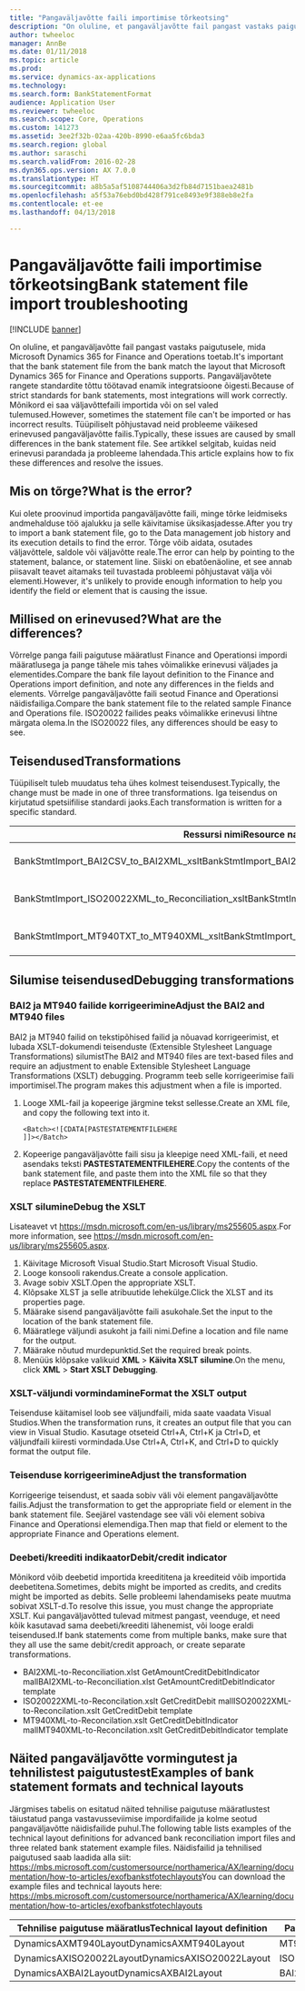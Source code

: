 ```yaml
---
title: "Pangaväljavõtte faili importimise tõrkeotsing"
description: "On oluline, et pangaväljavõtte fail pangast vastaks paigutusele, mida Microsoft Dynamics 365 for Finance and Operations toetab. Pangaväljavõtete rangete standardite tõttu töötavad enamik integratsioone õigesti. Mõnikord ei saa väljavõttefaili importida või on sel valed tulemused. Tüüpiliselt põhjustavad neid probleeme väikesed erinevused pangaväljavõtte failis. See artikkel selgitab, kuidas neid erinevusi parandada ja probleeme lahendada."
author: twheeloc
manager: AnnBe
ms.date: 01/11/2018
ms.topic: article
ms.prod: 
ms.service: dynamics-ax-applications
ms.technology: 
ms.search.form: BankStatementFormat
audience: Application User
ms.reviewer: twheeloc
ms.search.scope: Core, Operations
ms.custom: 141273
ms.assetid: 3ee2f32b-02aa-420b-8990-e6aa5fc6bda3
ms.search.region: global
ms.author: saraschi
ms.search.validFrom: 2016-02-28
ms.dyn365.ops.version: AX 7.0.0
ms.translationtype: HT
ms.sourcegitcommit: a8b5a5af5108744406a3d2fb84d7151baea2481b
ms.openlocfilehash: a5f53a76ebd0bd428f791ce8493e9f388eb8e2fa
ms.contentlocale: et-ee
ms.lasthandoff: 04/13/2018

---
```


# <a name="bank-statement-file-import-troubleshooting"></a><span data-ttu-id="21c98-107">Pangaväljavõtte faili importimise tõrkeotsing</span><span class="sxs-lookup"><span data-stu-id="21c98-107">Bank statement file import troubleshooting</span></span>

[!INCLUDE [banner](../includes/banner.md)]

<span data-ttu-id="21c98-108">On oluline, et pangaväljavõtte fail pangast vastaks paigutusele, mida Microsoft Dynamics 365 for Finance and Operations toetab.</span><span class="sxs-lookup"><span data-stu-id="21c98-108">It's important that the bank statement file from the bank match the layout that Microsoft Dynamics 365 for Finance and Operations supports.</span></span> <span data-ttu-id="21c98-109">Pangaväljavõtete rangete standardite tõttu töötavad enamik integratsioone õigesti.</span><span class="sxs-lookup"><span data-stu-id="21c98-109">Because of strict standards for bank statements, most integrations will work correctly.</span></span> <span data-ttu-id="21c98-110">Mõnikord ei saa väljavõttefaili importida või on sel valed tulemused.</span><span class="sxs-lookup"><span data-stu-id="21c98-110">However, sometimes the statement file can't be imported or has incorrect results.</span></span> <span data-ttu-id="21c98-111">Tüüpiliselt põhjustavad neid probleeme väikesed erinevused pangaväljavõtte failis.</span><span class="sxs-lookup"><span data-stu-id="21c98-111">Typically, these issues are caused by small differences in the bank statement file.</span></span> <span data-ttu-id="21c98-112">See artikkel selgitab, kuidas neid erinevusi parandada ja probleeme lahendada.</span><span class="sxs-lookup"><span data-stu-id="21c98-112">This article explains how to fix these differences and resolve the issues.</span></span>

<a name="what-is-the-error"></a><span data-ttu-id="21c98-113">Mis on tõrge?</span><span class="sxs-lookup"><span data-stu-id="21c98-113">What is the error?</span></span>
------------------

<span data-ttu-id="21c98-114">Kui olete proovinud importida pangaväljavõtte faili, minge tõrke leidmiseks andmehalduse töö ajalukku ja selle käivitamise üksikasjadesse.</span><span class="sxs-lookup"><span data-stu-id="21c98-114">After you try to import a bank statement file, go to the Data management job history and its execution details to find the error.</span></span> <span data-ttu-id="21c98-115">Tõrge võib aidata, osutades väljavõttele, saldole või väljavõtte reale.</span><span class="sxs-lookup"><span data-stu-id="21c98-115">The error can help by pointing to the statement, balance, or statement line.</span></span> <span data-ttu-id="21c98-116">Siiski on ebatõenäoline, et see annab piisavalt teavet aitamaks teil tuvastada probleemi põhjustavat välja või elementi.</span><span class="sxs-lookup"><span data-stu-id="21c98-116">However, it's unlikely to provide enough information to help you identify the field or element that is causing the issue.</span></span>

## <a name="what-are-the-differences"></a><span data-ttu-id="21c98-117">Millised on erinevused?</span><span class="sxs-lookup"><span data-stu-id="21c98-117">What are the differences?</span></span>
<span data-ttu-id="21c98-118">Võrrelge panga faili paigutuse määratlust Finance and Operationsi impordi määratlusega ja pange tähele mis tahes võimalikke erinevusi väljades ja elementides.</span><span class="sxs-lookup"><span data-stu-id="21c98-118">Compare the bank file layout definition to the Finance and Operations import definition, and note any differences in the fields and elements.</span></span> <span data-ttu-id="21c98-119">Võrrelge pangaväljavõtte faili seotud Finance and Operationsi näidisfailiga.</span><span class="sxs-lookup"><span data-stu-id="21c98-119">Compare the bank statement file to the related sample Finance and Operations file.</span></span> <span data-ttu-id="21c98-120">ISO20022 failides peaks võimalikke erinevusi lihtne märgata olema.</span><span class="sxs-lookup"><span data-stu-id="21c98-120">In the ISO20022 files, any differences should be easy to see.</span></span>

## <a name="transformations"></a><span data-ttu-id="21c98-121">Teisendused</span><span class="sxs-lookup"><span data-stu-id="21c98-121">Transformations</span></span>
<span data-ttu-id="21c98-122">Tüüpiliselt tuleb muudatus teha ühes kolmest teisendusest.</span><span class="sxs-lookup"><span data-stu-id="21c98-122">Typically, the change must be made in one of three transformations.</span></span> <span data-ttu-id="21c98-123">Iga teisendus on kirjutatud spetsiifilise standardi jaoks.</span><span class="sxs-lookup"><span data-stu-id="21c98-123">Each transformation is written for a specific standard.</span></span>

| <span data-ttu-id="21c98-124">Ressursi nimi</span><span class="sxs-lookup"><span data-stu-id="21c98-124">Resource name</span></span>                                         | <span data-ttu-id="21c98-125">Faili nimi</span><span class="sxs-lookup"><span data-stu-id="21c98-125">File name</span></span>                          |
|-------------------------------------------------------|------------------------------------|
| <span data-ttu-id="21c98-126">BankStmtImport\_BAI2CSV\_to\_BAI2XML\_xslt</span><span class="sxs-lookup"><span data-stu-id="21c98-126">BankStmtImport\_BAI2CSV\_to\_BAI2XML\_xslt</span></span>            | <span data-ttu-id="21c98-127">BAI2CSV-to-BAI2XML.xslt</span><span class="sxs-lookup"><span data-stu-id="21c98-127">BAI2CSV-to-BAI2XML.xslt</span></span>            |
| <span data-ttu-id="21c98-128">BankStmtImport\_ISO20022XML\_to\_Reconciliation\_xslt</span><span class="sxs-lookup"><span data-stu-id="21c98-128">BankStmtImport\_ISO20022XML\_to\_Reconciliation\_xslt</span></span> | <span data-ttu-id="21c98-129">ISO20022XML-to-Reconciliation.xslt</span><span class="sxs-lookup"><span data-stu-id="21c98-129">ISO20022XML-to-Reconciliation.xslt</span></span> |
| <span data-ttu-id="21c98-130">BankStmtImport\_MT940TXT\_to\_MT940XML\_xslt</span><span class="sxs-lookup"><span data-stu-id="21c98-130">BankStmtImport\_MT940TXT\_to\_MT940XML\_xslt</span></span>          | <span data-ttu-id="21c98-131">MT940TXT-to-MT940XML.xslt</span><span class="sxs-lookup"><span data-stu-id="21c98-131">MT940TXT-to-MT940XML.xslt</span></span>          |

## <a name="debugging-transformations"></a><span data-ttu-id="21c98-132">Silumise teisendused</span><span class="sxs-lookup"><span data-stu-id="21c98-132">Debugging transformations</span></span>
### <a name="adjust-the-bai2-and-mt940-files"></a><span data-ttu-id="21c98-133">BAI2 ja MT940 failide korrigeerimine</span><span class="sxs-lookup"><span data-stu-id="21c98-133">Adjust the BAI2 and MT940 files</span></span>

<span data-ttu-id="21c98-134">BAI2 ja MT940 failid on tekstipõhised failid ja nõuavad korrigeerimist, et lubada XSLT-dokumendi teisenduste (Extensible Stylesheet Language Transformations) silumist</span><span class="sxs-lookup"><span data-stu-id="21c98-134">The BAI2 and MT940 files are text-based files and require an adjustment to enable Extensible Stylesheet Language Transformations (XSLT) debugging.</span></span> <span data-ttu-id="21c98-135">Programm teeb selle korrigeerimise faili importimisel.</span><span class="sxs-lookup"><span data-stu-id="21c98-135">The program makes this adjustment when a file is imported.</span></span>

1.  <span data-ttu-id="21c98-136">Looge XML-fail ja kopeerige järgmine tekst sellesse.</span><span class="sxs-lookup"><span data-stu-id="21c98-136">Create an XML file, and copy the following text into it.</span></span>

        <Batch><![CDATA[PASTESTATEMENTFILEHERE
        ]]></Batch>

2.  <span data-ttu-id="21c98-137">Kopeerige pangaväljavõtte faili sisu ja kleepige need XML-faili, et need asendaks teksti **PASTESTATEMENTFILEHERE**.</span><span class="sxs-lookup"><span data-stu-id="21c98-137">Copy the contents of the bank statement file, and paste them into the XML file so that they replace **PASTESTATEMENTFILEHERE**.</span></span>

### <a name="debug-the-xslt"></a><span data-ttu-id="21c98-138">XSLT silumine</span><span class="sxs-lookup"><span data-stu-id="21c98-138">Debug the XSLT</span></span>

<span data-ttu-id="21c98-139">Lisateavet vt <https://msdn.microsoft.com/en-us/library/ms255605.aspx>.</span><span class="sxs-lookup"><span data-stu-id="21c98-139">For more information, see <https://msdn.microsoft.com/en-us/library/ms255605.aspx>.</span></span>

1.  <span data-ttu-id="21c98-140">Käivitage Microsoft Visual Studio.</span><span class="sxs-lookup"><span data-stu-id="21c98-140">Start Microsoft Visual Studio.</span></span>
2.  <span data-ttu-id="21c98-141">Looge konsooli rakendus.</span><span class="sxs-lookup"><span data-stu-id="21c98-141">Create a console application.</span></span>
3.  <span data-ttu-id="21c98-142">Avage sobiv XSLT.</span><span class="sxs-lookup"><span data-stu-id="21c98-142">Open the appropriate XSLT.</span></span>
4.  <span data-ttu-id="21c98-143">Klõpsake XLST ja selle atribuutide lehekülge.</span><span class="sxs-lookup"><span data-stu-id="21c98-143">Click the XLST and its properties page.</span></span>
5.  <span data-ttu-id="21c98-144">Määrake sisend pangaväljavõtte faili asukohale.</span><span class="sxs-lookup"><span data-stu-id="21c98-144">Set the input to the location of the bank statement file.</span></span>
6.  <span data-ttu-id="21c98-145">Määratlege väljundi asukoht ja faili nimi.</span><span class="sxs-lookup"><span data-stu-id="21c98-145">Define a location and file name for the output.</span></span>
7.  <span data-ttu-id="21c98-146">Määrake nõutud murdepunktid.</span><span class="sxs-lookup"><span data-stu-id="21c98-146">Set the required break points.</span></span>
8.  <span data-ttu-id="21c98-147">Menüüs klõpsake valikuid **XML** &gt; **Käivita XSLT silumine**.</span><span class="sxs-lookup"><span data-stu-id="21c98-147">On the menu, click **XML** &gt; **Start XSLT Debugging**.</span></span>

### <a name="format-the-xslt-output"></a><span data-ttu-id="21c98-148">XSLT-väljundi vormindamine</span><span class="sxs-lookup"><span data-stu-id="21c98-148">Format the XSLT output</span></span>

<span data-ttu-id="21c98-149">Teisenduse käitamisel loob see väljundfaili, mida saate vaadata Visual Studios.</span><span class="sxs-lookup"><span data-stu-id="21c98-149">When the transformation runs, it creates an output file that you can view in Visual Studio.</span></span> <span data-ttu-id="21c98-150">Kasutage otseteid Ctrl+A, Ctrl+K ja Ctrl+D, et väljundfaili kiiresti vormindada.</span><span class="sxs-lookup"><span data-stu-id="21c98-150">Use Ctrl+A, Ctrl+K, and Ctrl+D to quickly format the output file.</span></span>

### <a name="adjust-the-transformation"></a><span data-ttu-id="21c98-151">Teisenduse korrigeerimine</span><span class="sxs-lookup"><span data-stu-id="21c98-151">Adjust the transformation</span></span>

<span data-ttu-id="21c98-152">Korrigeerige teisendust, et saada sobiv väli või element pangaväljavõtte failis.</span><span class="sxs-lookup"><span data-stu-id="21c98-152">Adjust the transformation to get the appropriate field or element in the bank statement file.</span></span> <span data-ttu-id="21c98-153">Seejärel vastendage see väli või element sobiva Finance and Operationsi elemendiga.</span><span class="sxs-lookup"><span data-stu-id="21c98-153">Then map that field or element to the appropriate Finance and Operations element.</span></span>

### <a name="debitcredit-indicator"></a><span data-ttu-id="21c98-154">Deebeti/kreediti indikaator</span><span class="sxs-lookup"><span data-stu-id="21c98-154">Debit/credit indicator</span></span>

<span data-ttu-id="21c98-155">Mõnikord võib deebetid importida kreedititena ja kreediteid võib importida deebetitena.</span><span class="sxs-lookup"><span data-stu-id="21c98-155">Sometimes, debits might be imported as credits, and credits might be imported as debits.</span></span> <span data-ttu-id="21c98-156">Selle probleemi lahendamiseks peate muutma sobivat XSLT-d.</span><span class="sxs-lookup"><span data-stu-id="21c98-156">To resolve this issue, you must change the appropriate XSLT.</span></span> <span data-ttu-id="21c98-157">Kui pangaväljavõtted tulevad mitmest pangast, veenduge, et need kõik kasutavad sama deebeti/kreediti lähenemist, või looge eraldi teisendused.</span><span class="sxs-lookup"><span data-stu-id="21c98-157">If bank statements come from multiple banks, make sure that they all use the same debit/credit approach, or create separate transformations.</span></span>

-   <span data-ttu-id="21c98-158">BAI2XML-to-Reconciliation.xlst GetAmountCreditDebitIndicator mall</span><span class="sxs-lookup"><span data-stu-id="21c98-158">BAI2XML-to-Reconciliation.xlst GetAmountCreditDebitIndicator template</span></span>
-   <span data-ttu-id="21c98-159">ISO20022XML-to-Reconcilation.xslt GetCreditDebit mall</span><span class="sxs-lookup"><span data-stu-id="21c98-159">ISO20022XML-to-Reconcilation.xslt GetCreditDebit template</span></span>
-   <span data-ttu-id="21c98-160">MT940XML-to-Reconcilation.xslt GetCreditDebitIndicator mall</span><span class="sxs-lookup"><span data-stu-id="21c98-160">MT940XML-to-Reconcilation.xslt GetCreditDebitIndicator template</span></span>

## <a name="examples-of-bank-statement-formats-and-technical-layouts"></a><span data-ttu-id="21c98-161">Näited pangaväljavõtte vormingutest ja tehnilistest paigutustest</span><span class="sxs-lookup"><span data-stu-id="21c98-161">Examples of bank statement formats and technical layouts</span></span>
<span data-ttu-id="21c98-162">Järgmises tabelis on esitatud näited tehnilise paigutuse määratlustest täiustatud panga vastavusseviimise impordifailide ja kolme seotud pangaväljavõtte näidisfailide puhul.</span><span class="sxs-lookup"><span data-stu-id="21c98-162">The following table lists examples of the technical layout definitions for advanced bank reconciliation import files and three related bank statement example files.</span></span> <span data-ttu-id="21c98-163">Näidisfailid ja tehnilised paigutused saab laadida alla siit: https://mbs.microsoft.com/customersource/northamerica/AX/learning/documentation/how-to-articles/exofbankstfotechlayouts</span><span class="sxs-lookup"><span data-stu-id="21c98-163">You can download the example files and technical layouts here: https://mbs.microsoft.com/customersource/northamerica/AX/learning/documentation/how-to-articles/exofbankstfotechlayouts</span></span>  


| <span data-ttu-id="21c98-164">Tehnilise paigutuse määratlus</span><span class="sxs-lookup"><span data-stu-id="21c98-164">Technical layout definition</span></span>                             | <span data-ttu-id="21c98-165">Pangaväljavõtte näidisfail</span><span class="sxs-lookup"><span data-stu-id="21c98-165">Bank statement example file</span></span>          |
|---------------------------------------------------------|--------------------------------------|
| <span data-ttu-id="21c98-166">DynamicsAXMT940Layout</span><span class="sxs-lookup"><span data-stu-id="21c98-166">DynamicsAXMT940Layout</span></span>                                   | <span data-ttu-id="21c98-167">MT940StatementExample</span><span class="sxs-lookup"><span data-stu-id="21c98-167">MT940StatementExample</span></span>                |
| <span data-ttu-id="21c98-168">DynamicsAXISO20022Layout</span><span class="sxs-lookup"><span data-stu-id="21c98-168">DynamicsAXISO20022Layout</span></span>                                | <span data-ttu-id="21c98-169">ISO20022StatementExample</span><span class="sxs-lookup"><span data-stu-id="21c98-169">ISO20022StatementExample</span></span>             |
| <span data-ttu-id="21c98-170">DynamicsAXBAI2Layout</span><span class="sxs-lookup"><span data-stu-id="21c98-170">DynamicsAXBAI2Layout</span></span>                                    | <span data-ttu-id="21c98-171">BAI2StatementExample</span><span class="sxs-lookup"><span data-stu-id="21c98-171">BAI2StatementExample</span></span>                 |






